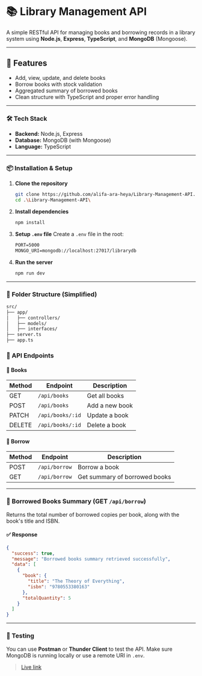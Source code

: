 # 📚 Library Management API

A simple RESTful API for managing books and borrowing records in a library system using **Node.js**, **Express**, **TypeScript**, and **MongoDB** (Mongoose).

---

## 🚀 Features

* Add, view, update, and delete books
* Borrow books with stock validation
* Aggregated summary of borrowed books
* Clean structure with TypeScript and proper error handling

---

### 🛠️ Tech Stack

* **Backend:** Node.js, Express
* **Database:** MongoDB (with Mongoose)
* **Language:** TypeScript

---

### 📦 Installation & Setup

1. **Clone the repository**

   ```bash
   git clone https://github.com/alifa-ara-heya/Library-Management-API.git
   cd .\Library-Management-API\
   ```

2. **Install dependencies**

   ```bash
   npm install
   ```

3. **Setup `.env` file**
   Create a `.env` file in the root:

   ```md
   PORT=5000
   MONGO_URI=mongodb://localhost:27017/librarydb
   ```

4. **Run the server**

   ```bash
   npm run dev
   ```

---

### 📂 Folder Structure (Simplified)

```md
src/
├── app/
│   ├── controllers/
│   ├── models/
│   ├── interfaces/
├── server.ts
├── app.ts
```

### 🔗 API Endpoints

#### 📘 Books

| Method | Endpoint         | Description    |
| ------ | ---------------- | -------------- |
| GET    | `/api/books`     | Get all books  |
| POST   | `/api/books`     | Add a new book |
| PATCH  | `/api/books/:id` | Update a book  |
| DELETE | `/api/books/:id` | Delete a book  |

#### 📗 Borrow

| Method | Endpoint      | Description                   |
| ------ | ------------- | ----------------------------- |
| POST   | `/api/borrow` | Borrow a book                 |
| GET    | `/api/borrow` | Get summary of borrowed books |

---

### 🧾 Borrowed Books Summary (GET `/api/borrow`)

Returns the total number of borrowed copies per book, along with the book's title and ISBN.

#### ✅ Response

```json
{
  "success": true,
  "message": "Borrowed books summary retrieved successfully",
  "data": [
    {
      "book": {
        "title": "The Theory of Everything",
        "isbn": "9780553380163"
      },
      "totalQuantity": 5
    }
  ]
}
```

---

### 🧪 Testing

You can use **Postman** or **Thunder Client** to test the API. Make sure MongoDB is running locally or use a remote URI in `.env`.

> [Live link](https://library-management-api-eta.vercel.app)
